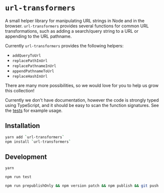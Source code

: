 # `url-transformers`

A small helper library for manipulating URL strings in Node and in the browser. `url-transformers` provides several functions for common URL transformations, such as adding a search/query string to a URL or appending to the URL pathname.

Currently `url-transformers` provides the following helpers:

-   `addQueryToUrl`
-   `replacePathInUrl`
-   `replacePathnameInUrl`
-   `appendPathnameToUrl`
-   `replaceHashInUrl`

There are many more possibilities, so we would love for you to help us grow this collection!

Currently we don't have documentation, however the code is strongly typed using TypeScript, and it should be easy to scan the function signatures. See the [tests] for example usage.

## Installation

```sh
yarn add `url-transformers`
npm install `url-transformers`
```

## Development

```sh
yarn

npm run test

npm run prepublishOnly && npm version patch && npm publish && git push && git push --tags
```

[tests]: ./src/tests.ts
